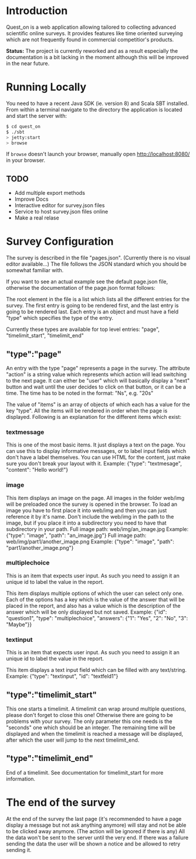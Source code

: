 # Introduction
Quest_on is a web application allowing tailored to collecting advanced scientific online surveys.
It provides features like time oriented surveying which are not frequently found in commercial
competitior's products.

**Status:** The project is currently reworked and as a result especially the documentation is a bit
lacking in the moment although this will be improved in the near future.

# Running Locally
You need to have a recent Java SDK (ie. version 8) and Scala SBT installed.
From within a terminal navigate to the directory the application is located and start the server with:

```sh
$ cd quest_on
$ ./sbt
> jetty:start
> browse
```

If `browse` doesn't launch your browser, manually open [http://localhost:8080/](http://localhost:8080/) in your browser.

## TODO
- Add multiple export methods
- Improve Docs
- Interactive editor for survey.json files
- Service to host survey.json files online
- Make a real relase


# Survey Configuration
The survey is described in the file "pages.json". (Currently there is no visual editor available...)
The file follows the JSON standard which you should be somewhat familiar with.

If you want to see an actual example see the default page.json file, otherwise the documentation
of the page.json format follows:

The root element in the file is a list which lists all the different entries for the survey.
The first entry is going to be rendered first, and the last entry is going to be rendered last.
Each entry is an object and must have a field "type" which specifies the type of the entry.

Currently these types are available for top level entries: "page", "timelimit_start", "timelimit_end"


## "type":"page"
An entry with the type "page" represents a page in the survey.
The attribute "action" is a string value which represents which action will lead switching to the next page.
It can either be "user" which will basically display a "next" button and wait until the user decides to
click on that button, or it can be a time. The time has to be noted in the format: "Ns", e.g. "20s"

The value of "items" is an array of objects of which each has a value for the key "type".
All the items will be rendered in order when the page is displayed.
Following is an explanation for the different items which exist:

### textmessage
This is one of the most basic items. It just displays a text on the page. You can use this to display
informative messages, or to label input fields which don't have a label themselves.
You can use HTML for the content, just make sure you don't break your layout with it.
Example: {"type": "textmesage", "content": "Hello world!"}

### image
This item displays an image on the page.
All images in the folder web/img will be preloaded once the survey is opened in the browser.
To load an image you have to first place it into web/img and then you can just reference it by it's name.
Don't include the web/img in the path to the image, but if you place it into a subdirectory you need to have
that subdirectory in your path.
Full image path: web/img/an_image.jpg
Example: {"type": "image", "path": "an_image.jpg"}
Full image path: web/img/part1/another_image.png
Example: {"type": "image", "path": "part1/another_image.png"}

### multiplechoice
This is an item that expects user input. As such you need to assign it an unique id to label the value in the report.

This item displays multiple options of which the user can select only one.
Each of the options has a key which is the value of the answer that will be placed in the report,
and also has a value which is the description of the answer which will be only displayed but not saved.
Example: {"id": "question1", "type": "multiplechoice", "answers": {"1": "Yes", "2": "No", "3": "Maybe"}}

### textinput
This is an item that expects user input. As such you need to assign it an unique id to label the value in the report.

This item displays a text input field which can be filled with any text/string.
Example: {"type": "textinput", "id": "textfeld1"}


## "type":"timelimit_start"
This one starts a timelimit. A timelimit can wrap around multiple questions, please don't forget to close this one!
Otherwise there are going to be problems with your survey.
The only parameter this one needs is the "seconds" one which should be an integer.
The remaining time will be displayed and when the timelimit is reached a message will be displayed, after
which the user will jump to the next timelimit_end.


## "type":"timelimit_end"
End of a timelimit. See documentation for timelimit_start for more information.


# The end of the survey
At the end of the survey the last page (it's recommended to have a page display a message but not ask anything anymore) will stay and not be able to be clicked away anymore. (The action will be ignored if there is any)
All the data won't be sent to the server until the very end. If there was a failure sending the data the user will be shown a notice and be allowed to retry sending it.


